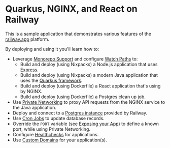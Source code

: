# Quarkus, NGINX, and React on Railway

This is a sample application that demonstrates various features of the
[railway.app](https://railway.app) platform.

By deploying and using it you'll learn how to:

* Leverage [Monorepo Support](https://docs.railway.app/deploy/monorepo) and configure [Watch Paths](https://docs.railway.app/deploy/builds#watch-paths) to:
  * Build and deploy (using Nixpacks) a Node.js application that uses [Express](https://expressjs.com/). 
  * Build and deploy (using Nixpacks) a modern Java application that uses the [Quarkus framework](https://quarkus.io/). 
  * Build and deploy (using Dockerfile) a React application that's using by NGINX.
  * Build and deploy (using Dockerfile) a Postgres clean up job.
* Use [Private Networking](https://docs.railway.app/reference/private-networking) to proxy API requests from the NGINX service to the Java application.
* Deploy and connect to a [Postgres instance](https://docs.railway.app/databases/postgresql) provided by Railway.
* Use [Cron Jobs](https://docs.railway.app/reference/cron-jobs) to update database records.
* Override the `PORT` variable (see [Exposing your App](https://docs.railway.app/deploy/exposing-your-app)) to define a known port, while using Private Networking.
* Configure [Healthchecks](https://docs.railway.app/deploy/healthchecks) for applications.
* Use [Custom Domains](https://docs.railway.app/deploy/exposing-your-app#custom-domains) for your application(s).
